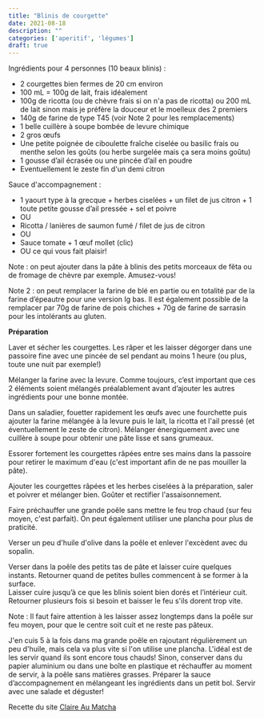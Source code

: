 ```yaml
---
title: "Blinis de courgette"
date: 2021-08-18
description: ""
categories: ['aperitif', 'légumes']
draft: true
---
```


Ingrédients pour 4 personnes (10 beaux blinis) :
- 2 courgettes bien fermes de 20 cm environ
- 100 mL = 100g de lait, frais idéalement
- 100g de ricotta (ou de chèvre frais si on n'a pas de ricotta) ou 200 mL de lait sinon mais je préfère la douceur et le moelleux des 2 premiers
- 140g de farine de type T45 (voir Note 2 pour les remplacements)
- 1 belle cuillère à soupe bombée de levure chimique 
- 2 gros œufs
- Une petite poignée de ciboulette fraîche ciselée ou basilic frais ou menthe selon les goûts (ou herbe surgelée mais ça sera moins goûtu)
- 1 gousse d’ail écrasée ou une pincée d’ail en poudre 
- Eventuellement le zeste fin d'un demi citron 

Sauce d'accompagnement : 
- 1 yaourt type à la grecque + herbes ciselées + un filet de jus citron + 1 toute petite gousse d’ail pressée + sel et poivre 
- OU 
- Ricotta / lanières de saumon fumé / filet de jus de citron 
- OU
- Sauce tomate + 1 œuf mollet (clic) 
- OU ce qui vous fait plaisir!

Note : on peut ajouter dans la pâte à blinis des petits morceaux de fêta ou de fromage de chèvre par exemple. Amusez-vous!

Note 2 : on peut remplacer la farine de blé en partie ou en totalité par de la farine d’épeautre pour une version Ig bas. Il est également possible de la remplacer par 70g de farine de pois chiches + 70g de farine de sarrasin pour les intolérants au gluten.

**Préparation**

Laver et sécher les courgettes. Les râper et les laisser dégorger dans une passoire fine avec une pincée de sel pendant au moins 1 heure (ou plus, toute une nuit par exemple!)

Mélanger la farine avec la levure. Comme toujours, c’est important que ces 2 éléments soient mélangés préalablement avant d’ajouter les autres ingrédients pour une bonne montée.

Dans un saladier, fouetter rapidement les œufs avec une fourchette puis ajouter la farine mélangée à la levure puis le lait, la ricotta et l'ail pressé (et éventuellement le zeste de citron). Mélanger énergiquement avec une cuillère à soupe pour obtenir une pâte lisse et sans grumeaux.
 
Essorer fortement les courgettes râpées entre ses mains dans la passoire pour retirer le maximum d'eau (c'est important afin de ne pas mouiller la pâte).

Ajouter les courgettes râpées et les herbes ciselées à la préparation, saler et poivrer et mélanger bien. Goûter et rectifier l'assaisonnement.

Faire préchauffer une grande poêle sans mettre le feu trop chaud (sur feu moyen, c'est parfait). On peut également utiliser une plancha pour plus de praticité.

Verser un peu d'huile d'olive dans la poêle et enlever l'excèdent  avec du sopalin.

Verser dans la poêle des petits tas de pâte et laisser cuire quelques instants. Retourner quand de petites bulles commencent à se former à la surface.  
Laisser cuire jusqu’à ce que les blinis soient bien dorés et l’intérieur cuit. Retourner plusieurs fois si besoin et baisser le feu s'ils dorent trop vite. 
 
Note : Il faut faire attention à les laisser assez longtemps dans la poêle sur feu moyen, pour que le centre soit cuit et ne reste pas pâteux.

J'en cuis 5 à la fois dans ma grande poêle en rajoutant régulièrement un peu d'huile, mais cela va plus vite si l'on utilise une plancha.
L'idéal est de les servir quand ils sont encore tous chauds! Sinon, conserver dans du papier aluminium ou dans une boîte en plastique et réchauffer au moment de servir, à la poêle sans matières grasses. 
Préparer la sauce d’accompagnement en mélangeant les ingrédients dans un petit bol.
Servir avec une salade et déguster!

Recette du site [Claire Au Matcha](https://claireaumatcha.blogspot.com/2015/06/blinis-de-courgettes.html)